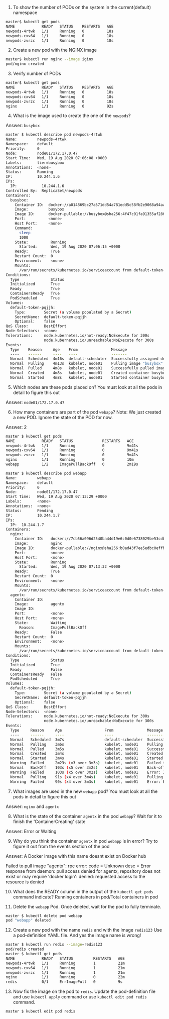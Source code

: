 1. To show the number of PODs on the system in the current(default) namespace
```bash
master$ kubectl get pods
NAME            READY   STATUS    RESTARTS   AGE
newpods-4rtwk   1/1     Running   0          18s
newpods-cxv64   1/1     Running   0          18s
newpods-zvrzc   1/1     Running   0          18s
```
2. Create a new pod with the NGINX image
```bash
master$ kubectl run nginx --image iginx
pod/nginx created
```
3. Verify number of PODs
```bash
master$ kubectl get pods
NAME            READY   STATUS    RESTARTS   AGE
newpods-4rtwk   1/1     Running   0          18s
newpods-cxv64   1/1     Running   0          18s
newpods-zvrzc   1/1     Running   0          18s
nginx           1/1     Running   0          92s
```
4. What is the image used to create the one of the `newpods`?

Answer: `busybox`
```bash
master $ kubectl describe pod newpods-4rtwk
Name:         newpods-4rtwk
Namespace:    default
Priority:     0
Node:         node01/172.17.0.47
Start Time:   Wed, 19 Aug 2020 07:06:08 +0000
Labels:       tier=busybox
Annotations:  <none>
Status:       Running
IP:           10.244.1.6
IPs:
  IP:           10.244.1.6
Controlled By:  ReplicaSet/newpods
Containers:
  busybox:
    Container ID:  docker://a014869bc27a571dd54a781edd5c58fb2e9068a94aa67288f5b515cc882a4ac4
    Image:         busybox
    Image ID:      docker-pullable://busybox@sha256:4f47c01fa91355af2865ac10fef5bf6ec9c7f42ad2321377c21e844427972977
    Port:          <none>
    Host Port:     <none>
    Command:
      sleep
      1000
    State:          Running
      Started:      Wed, 19 Aug 2020 07:06:15 +0000
    Ready:          True
    Restart Count:  0
    Environment:    <none>
    Mounts:
      /var/run/secrets/kubernetes.io/serviceaccount from default-token-pqjjh (ro)
Conditions:
  Type              Status
  Initialized       True
  Ready             True
  ContainersReady   True
  PodScheduled      True
Volumes:
  default-token-pqjjh:
    Type:        Secret (a volume populated by a Secret)
    SecretName:  default-token-pqjjh
    Optional:    false
QoS Class:       BestEffort
Node-Selectors:  <none>
Tolerations:     node.kubernetes.io/not-ready:NoExecute for 300s
                 node.kubernetes.io/unreachable:NoExecute for 300s
Events:
  Type    Reason     Age    From               Message
  ----    ------     ----   ----               -------
  Normal  Scheduled  4m16s  default-scheduler  Successfully assigned default/newpods-4rtwk to node01
  Normal  Pulling    4m13s  kubelet, node01    Pulling image "busybox"
  Normal  Pulled     4m8s   kubelet, node01    Successfully pulled image "busybox"
  Normal  Created    4m8s   kubelet, node01    Created container busybox
  Normal  Started    4m8s   kubelet, node01    Started container busybox
```
5. Which nodes are these pods placed on? You must look at all the pods in detail to figure this out

Answer: `node01/172.17.0.47`

6. How many containers are part of the pod `webapp`? Note: We just created a new POD. Ignore the state of the POD for now.

Answer: 2
```bash
master $ kubectl get pods
NAME            READY   STATUS             RESTARTS   AGE
newpods-4rtwk   1/1     Running            0          9m41s
newpods-cxv64   1/1     Running            0          9m41s
newpods-zvrzc   1/1     Running            0          9m41s
nginx           1/1     Running            0          10m
webapp          1/2     ImagePullBackOff   0          2m19s

master $ kubectl describe pod webapp
Name:         webapp
Namespace:    default
Priority:     0
Node:         node01/172.17.0.47
Start Time:   Wed, 19 Aug 2020 07:13:29 +0000
Labels:       <none>
Annotations:  <none>
Status:       Pending
IP:           10.244.1.7
IPs:
  IP:  10.244.1.7
Containers:
  nginx:
    Container ID:   docker://7cb56a096d2540ba44d19e6c0d0e6738029be53cdbc5fad7f77a242f0e52bb5b
    Image:          nginx
    Image ID:       docker-pullable://nginx@sha256:b0ad43f7ee5edbc0effbc14645ae7055e21bc1973aee5150745632a24a752661
    Port:           <none>
    Host Port:      <none>
    State:          Running
      Started:      Wed, 19 Aug 2020 07:13:32 +0000
    Ready:          True
    Restart Count:  0
    Environment:    <none>
    Mounts:
      /var/run/secrets/kubernetes.io/serviceaccount from default-token-pqjjh (ro)
  agentx:
    Container ID:
    Image:          agentx
    Image ID:
    Port:           <none>
    Host Port:      <none>
    State:          Waiting
      Reason:       ImagePullBackOff
    Ready:          False
    Restart Count:  0
    Environment:    <none>
    Mounts:
      /var/run/secrets/kubernetes.io/serviceaccount from default-token-pqjjh (ro)
Conditions:
  Type              Status
  Initialized       True
  Ready             False
  ContainersReady   False
  PodScheduled      True
Volumes:
  default-token-pqjjh:
    Type:        Secret (a volume populated by a Secret)
    SecretName:  default-token-pqjjh
    Optional:    false
QoS Class:       BestEffort
Node-Selectors:  <none>
Tolerations:     node.kubernetes.io/not-ready:NoExecute for 300s
                 node.kubernetes.io/unreachable:NoExecute for 300s
Events:
  Type     Reason     Age                   From               Message
  ----     ------     ----                  ----               -------
  Normal   Scheduled  3m7s                  default-scheduler  Successfully assigned default/webapp to node01
  Normal   Pulling    3m6s                  kubelet, node01    Pulling image "nginx"
  Normal   Pulled     3m5s                  kubelet, node01    Successfully pulled image "nginx"
  Normal   Created    3m4s                  kubelet, node01    Created container nginx
  Normal   Started    3m4s                  kubelet, node01    Started container nginx
  Warning  Failed     2m23s (x3 over 3m3s)  kubelet, node01    Failed to pull image "agentx": rpc error: code = Unknown desc= Error response from daemon: pull access denied for agentx, repository does not exist or may require 'docker login': denied: requested access to the resource is denied
  Normal   BackOff    103s (x5 over 3m2s)   kubelet, node01    Back-off pulling image "agentx"
  Warning  Failed     103s (x5 over 3m2s)   kubelet, node01    Error: ImagePullBackOff
  Normal   Pulling    91s (x4 over 3m4s)    kubelet, node01    Pulling image "agentx"
  Warning  Failed     90s (x4 over 3m3s)    kubelet, node01    Error: ErrImagePull
```
7. What images are used in the new `webapp` pod?
You must look at all the pods in detail to figure this out

Answer: `nginx` and `agentx`

8. What is the state of the container `agentx` in the pod `webapp`?
Wait for it to finish the 'ContainerCreating' state

Answer: Error or Waiting

9. Why do you think the container `agentx` in pod `webapp` is in error?
Try to figure it out from the events section of the pod

Answer: A Docker image with this name doesnt exist on Docker hub

Failed to pull image "agentx": rpc error: code = Unknown desc = Error response from daemon: pull access denied for agentx, repository does not exist or may require 'docker login': denied: requested access to the resource is denied

10. What does the READY column in the output of the `kubectl get pods` command indicate?
Running containers in pod/Total containers in pod

11. Delete the `webapp` Pod.
Once deleted, wait for the pod to fully terminate.
```bash
master $ kubectl delete pod webapp
pod "webapp" deleted
```

12. Create a new pod with the name `redis` and with the image `redis123`
Use a pod-definition YAML file. And yes the image name is wrong!
```bash
master $ kubectl run redis --image=redis123
pod/redis created
master $ kubectl get pods
NAME            READY   STATUS         RESTARTS   AGE
newpods-4rtwk   1/1     Running        1          21m
newpods-cxv64   1/1     Running        1          21m
newpods-zvrzc   1/1     Running        1          21m
nginx           1/1     Running        0          22m
redis           0/1     ErrImagePull   0          9s
```

13. Now fix the image on the pod to `redis`.
Update the pod-definition file and use `kubectl apply` command or use `kubectl edit pod redis` command.
```bash
master $ kubectl edit pod redis

```
